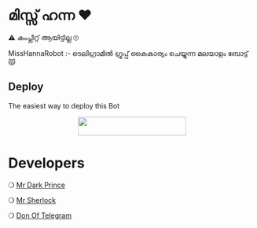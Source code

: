 # മിസ്സ്‌ ഹന്ന ❤️
⚠️ കംപ്ലീറ്റ് ആയിട്ടില്ല 🙄

MissHannaRobot :- ടെലിഗ്രാമിൽ ഗ്രൂപ്പ്‌ കൈകാര്യം ചെയ്യുന്ന മലയാളം ബോട്ട്   😾 

## Deploy
The easiest way to deploy this Bot
<p align="center"><a href="https://heroku.com/deploy?template=https://github.com/Mr-Dark-Prince/MissHannahRobot"> <img src="https://img.shields.io/badge/Deploy%20To%20Heroku-cyan?style=for-the-badge&logo=heroku" width="220" height="38.45"/></a></p>
 

# Developers

 ❍ [Mr Dark Prince](https://t.me/Mr_Dark_Prince)
 
 ❍ [Mr Sherlock](https://t.me/Mr_SRLOCK)
 
 ❍ [Don Of Telegram](https://t.me/Villain_XD)
